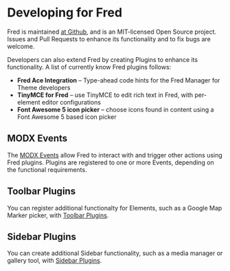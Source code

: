 # Developing for Fred

Fred is maintained [at Github](https://github.com/modxcms/fred), and is an MIT-licensed Open Source project. Issues and Pull Requests to enhance its functionality and to fix bugs are welcome.

Developers can also extend Fred by creating Plugins to enhance its functionality. A list of currently know Fred plugins follows:

- **Fred Ace Integration** – Type-ahead code hints for the Fred Manager for Theme developers
- **TinyMCE for Fred** – use TinyMCE to edit rich text in Fred, with per-element editor configurations
- **Font Awesome 5 icon picker** – choose icons found in content using a Font Awesome 5 based icon picker

## MODX Events

The [MODX Events](modx_events.md) allow Fred to interact with and trigger other actions using Fred plugins. Plugins are registered to one or more Events, depending on the functional requirements.

## Toolbar Plugins

You can register additional functionalty for Elements, such as a Google Map Marker picker, with [Toolbar Plugins](toolbar_plugins.md).

## Sidebar Plugins

You can create additional Sidebar functionality, such as a media manager or gallery tool, with [Sidebar Plugins](sidebar_plugins.md).
